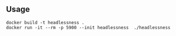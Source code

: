 
## Usage

```
docker build -t headlessness .
docker run -it --rm -p 5900 --init headlessness  ./headlessness
```